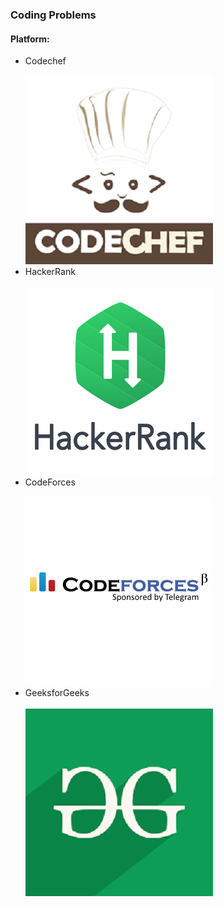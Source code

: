 <h3>Coding Problems</h3>
<h4>Platform: </h4>
<ul>
  <li>
      Codechef
  </li><br>
  <img src="codechef.png" alt="codechef_img">
  
  <li>
      HackerRank
  </li><br>
  <img src="HackerRank.jpg" alt="HackerRank_img">
  
  <li>
      CodeForces
  </li><br>
  <img src="codeforces.png" alt="Codeforces_img">
  
  <li>
      GeeksforGeeks
  </li><br>
  <img src="geeksforgeeks.png" alt="geeksforgeeks_img">
</ul>
